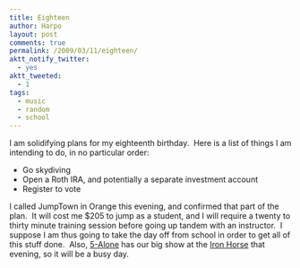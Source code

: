 ```yaml
---
title: Eighteen
author: Harpo
layout: post
comments: true
permalink: /2009/03/11/eighteen/
aktt_notify_twitter:
  - yes
aktt_tweeted:
  - 1
tags:
  - music
  - random
  - school
---
```

I am solidifying plans for my eighteenth birthday.  Here is a list of things I am intending to do, in no particular order:

*   Go skydiving
*   Open a Roth IRA, and potentially a separate investment account
*   Register to vote

I called JumpTown in Orange this evening, and confirmed that part of the plan.  It will cost me $205 to jump as a student, and I will require a twenty to thirty minute training session before going up tandem with an instructor.  I suppose I am thus going to take the day off from school in order to get all of this stuff done.  Also, <a href="http://www.5alone.com" target="_blank">5-Alone</a> has our big show at the <a href="http://www.iheg.com/iron_horse_main.asp" target="_blank">Iron Horse</a> that evening, so it will be a busy day.